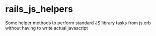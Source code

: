 rails_js_helpers
===============

Some helper methods to perform standard JS library tasks from js.erb without having to write actual javascript
